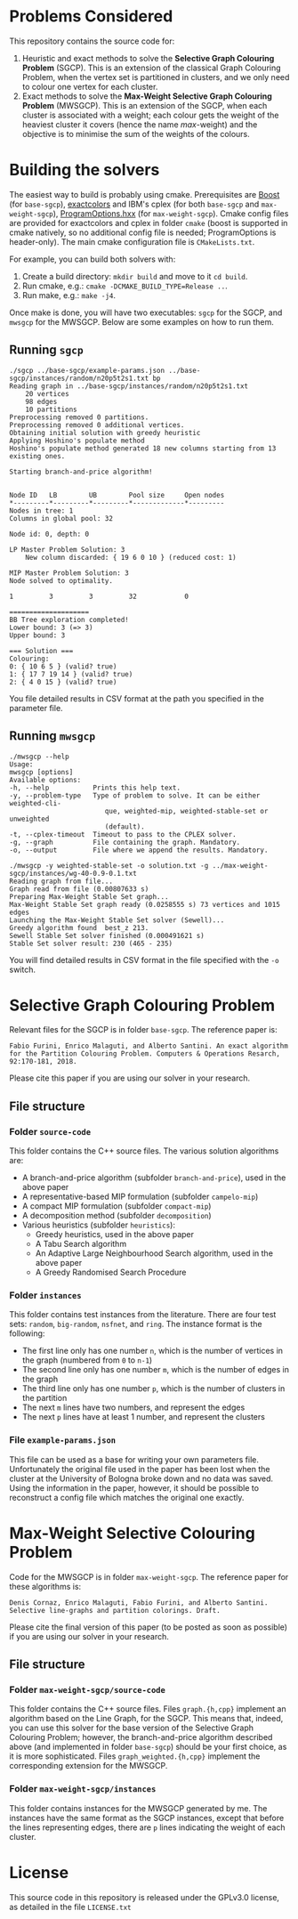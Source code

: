 # Problems Considered

This repository contains the source code for:

1.  Heuristic and exact methods to solve the **Selective Graph Colouring Problem** (SGCP).
This is an extension of the classical Graph Colouring Problem, when the vertex set is partitioned in clusters, and we only need to colour one vertex for each cluster.
2.  Exact methods to solve the **Max-Weight Selective Graph Colouring Problem** (MWSGCP).
This is an extension of the SGCP, when each cluster is associated with a weight; each colour gets the weight of the heaviest cluster it covers (hence the name *max*-weight) and the objective is to minimise the sum of the weights of the colours.

# Building the solvers

The easiest way to build is probably using cmake.
Prerequisites are [Boost](https://www.boost.org/) (for `base-sgcp`), [exactcolors](https://github.com/heldstephan/exactcolors) and IBM's cplex (for both `base-sgcp` and `max-weight-sgcp`), [ProgramOptions.hxx](https://github.com/Fytch/ProgramOptions.hxx) (for `max-weight-sgcp`).
Cmake config files are provided for exactcolors and cplex in folder `cmake` (boost is supported in cmake natively, so no additional config file is needed; ProgramOptions is header-only).
The main cmake configuration file is `CMakeLists.txt`.

For example, you can build both solvers with:

1.  Create a build directory: `mkdir build` and move to it `cd build`.
2.  Run cmake, e.g.: `cmake -DCMAKE_BUILD_TYPE=Release ..`.
3.  Run make, e.g.: `make -j4`.

Once make is done, you will have two executables: `sgcp` for the SGCP, and `mwsgcp` for the MWSGCP.
Below are some examples on how to run them.

## Running `sgcp`

    ./sgcp ../base-sgcp/example-params.json ../base-sgcp/instances/random/n20p5t2s1.txt bp
    Reading graph in ../base-sgcp/instances/random/n20p5t2s1.txt
        20 vertices
        98 edges
        10 partitions
    Preprocessing removed 0 partitions.
    Preprocessing removed 0 additional vertices.
    Obtaining initial solution with greedy heuristic
    Applying Hoshino's populate method
    Hoshino's populate method generated 18 new columns starting from 13 existing ones.

    Starting branch-and-price algorithm!


    Node ID   LB        UB        Pool size     Open nodes
    *---------*---------*---------*-------------*---------
    Nodes in tree: 1
    Columns in global pool: 32

    Node id: 0, depth: 0

    LP Master Problem Solution: 3
        New column discarded: { 19 6 0 10 } (reduced cost: 1)

    MIP Master Problem Solution: 3
    Node solved to optimality.

    1         3         3         32            0

    ====================
    BB Tree exploration completed!
    Lower bound: 3 (=> 3)
    Upper bound: 3

    === Solution ===
    Colouring:
    0: { 10 6 5 } (valid? true)
    1: { 17 7 19 14 } (valid? true)
    2: { 4 0 15 } (valid? true)

You file detailed results in CSV format at the path you specified in the parameter file.

## Running `mwsgcp`

    ./mwsgcp --help
    Usage:
    mwsgcp [options]
    Available options:
    -h, --help           Prints this help text.
    -y, --problem-type   Type of problem to solve. It can be either weighted-cli-
                            que, weighted-mip, weighted-stable-set or unweighted
                            (default).
    -t, --cplex-timeout  Timeout to pass to the CPLEX solver.
    -g, --graph          File containing the graph. Mandatory.
    -o, --output         File where we append the results. Mandatory.

    ./mwsgcp -y weighted-stable-set -o solution.txt -g ../max-weight-sgcp/instances/wg-40-0.9-0.1.txt
    Reading graph from file...
    Graph read from file (0.00807633 s)
    Preparing Max-Weight Stable Set graph...
    Max-Weight Stable Set graph ready (0.0258555 s) 73 vertices and 1015 edges
    Launching the Max-Weight Stable Set solver (Sewell)...
    Greedy algorithm found  best_z 213.
    Sewell Stable Set solver finished (0.000491621 s)
    Stable Set solver result: 230 (465 - 235)

You will find detailed results in CSV format in the file specified with the `-o` switch.

# Selective Graph Colouring Problem

Relevant files for the SGCP is in folder `base-sgcp`.
The reference paper is:
    
    Fabio Furini, Enrico Malaguti, and Alberto Santini. An exact algorithm for the Partition Colouring Problem. Computers & Operations Resarch, 92:170-181, 2018.

Please cite this paper if you are using our solver in your research.

## File structure

### Folder `source-code`

This folder contains the C++ source files.
The various solution algorithms are:

* A branch-and-price algorithm (subfolder `branch-and-price`), used in the above paper
* A representative-based MIP formulation (subfolder `campelo-mip`)
* A compact MIP formulation (subfolder `compact-mip`)
* A decomposition method (subfolder `decomposition`)
* Various heuristics (subfolder `heuristics`):
  * Greedy heuristics, used in the above paper
  * A Tabu Search algorithm
  * An Adaptive Large Neighbourhood Search algorithm, used in the above paper
  * A Greedy Randomised Search Procedure

### Folder `instances`

This folder contains test instances from the literature.
There are four test sets: `random`, `big-random`, `nsfnet`, and `ring`.
The instance format is the following:

* The first line only has one number `n`, which is the number of vertices in the graph (numbered from `0` to `n-1`)
* The second line only has one number `m`, which is the number of edges in the graph
* The third line only has one number `p`, which is the number of clusters in the partition
* The next `m` lines have two numbers, and represent the edges
* The next `p` lines have at least 1 number, and represent the clusters

### File `example-params.json`

This file can be used as a base for writing your own parameters file.
Unfortunately the original file used in the paper has been lost when the cluster at the University of Bologna broke down and no data was saved.
Using the information in the paper, however, it should be possible to reconstruct a config file which matches the original one exactly.

# Max-Weight Selective Colouring Problem

Code for the MWSGCP is in folder `max-weight-sgcp`.
The reference paper for these algorithms is:

    Denis Cornaz, Enrico Malaguti, Fabio Furini, and Alberto Santini. Selective line-graphs and partition colorings. Draft.

Please cite the final version of this paper (to be posted as soon as possible) if you are using our solver in your research.

## File structure

### Folder `max-weight-sgcp/source-code`

This folder contains the C++ source files.
Files `graph.{h,cpp}` implement an algorithm based on the Line Graph, for the SGCP.
This means that, indeed, you can use this solver for the base version of the Selective Graph Colouring Problem; however, the branch-and-price algorithm described above (and implemented in folder `base-sgcp`) should be your first choice, as it is more sophisticated.
Files `graph_weighted.{h,cpp}` implement the corresponding extension for the MWSGCP.

### Folder `max-weight-sgcp/instances`

This folder contains instances for the MWSGCP generated by me.
The instances have the same format as the SGCP instances, except that before the lines representing edges, there are `p` lines indicating the weight of each cluster.

# License

This source code in this repository is released under the GPLv3.0 license, as detailed in the file `LICENSE.txt`
